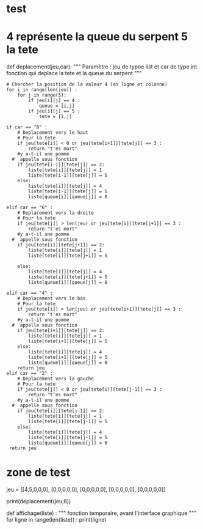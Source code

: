 # test
# 4 représente la queue du serpent 5 la tete





def deplacement(jeu,car):
    """
    Paramètre : jeu de typoe list et car de type int
    fonction qui deplace la tete et la queue du serpent """

    # Chercher la position de la valeur 4 (en ligne et colonne)
    for i in range(len(jeu)) :
        for j in range(5):
            if jeu[i][j] == 4 :
                queue = [i,j]
            if jeu[i][j] == 5 :
                tete = [i,j]
    
    if car == "8" :
        # Deplacement vers le haut
        # Pour la tete
        if jeu[tete[i]] < 0 or jeu[tete[i+1]][tete[j]] == 3 :
            return "t'es mort"
        #y a-t-il une pomme
      #  appelle sous fonction 
        if jeu[tete[i-1]][tete[j]] == 2:
            liste[tete[i]][tete[j]] = 1
            liste[tete[i-1]][tete[j]] = 5
        else:
            liste[tete[i]][tete[j]] = 4
            liste[tete[i-1]][tete[j]] = 5
            liste[queue[i]][queue[j]] = 0
    
    elif car == "6" :
        # Deplacement vers la droite
        # Pour la tete
        if jeu[tete[j]] > len(jeu) or jeu[tete[i]][tete[j+1]] == 3 :
            return "t'es mort"
        #y a-t-il une pomme
      #  appelle sous fonction 
        if jeu[tete[i]][tete[j+1]] == 2:
            liste[tete[i]][tete[j]] = 1
            liste[tete[i]][tete[j+1]] = 5
            
        else:
            liste[tete[i]][tete[j]] = 4
            liste[tete[i]][tete[j+1]] = 5
            liste[queue[i]][queue[j]] = 0

    elif car == "4" :
        # Deplacement vers le bas
        # Pour la tete
        if jeu[tete[i]] > len(jeu) or jeu[tete[i+1]][tete[j]] == 3 :
            return "t'es mort"
        #y a-t-il une pomme
      #  appelle sous fonction 
        if jeu[tete[i+1]][tete[j]] == 2:
            liste[tete[i]][tete[j]] = 1
            liste[tete[i+1]][tete[j]] = 5
        else:
            liste[tete[i]][tete[j]] = 4
            liste[tete[i+1]][tete[j]] = 5
            liste[queue[i]][queue[j]] = 0
        return jeu
    elif car == "2" :
        # Deplacement vers la gauche
        # Pour la tete
        if jeu[tete[j]] < 0 or jeu[tete[i]][tete[j-1]] == 3 :
            return "t'es mort"
        #y a-t-il une pomme
      #  appelle sous fonction 
        if jeu[tete[i]][tete[j-1]] == 2:
            liste[tete[i]][tete[j]] = 1
            liste[tete[i]][tete[j-1]] = 5
        else:
            liste[tete[i]][tete[j]] = 4
            liste[tete[i]][tete[j-1]] = 5
            liste[queue[i]][queue[j]] = 0
     return jeu


# zone de test
jeu = [[4,5,0,0,0],
       [0,0,0,0,0],
       [0,0,0,0,0],
       [0,0,0,0,0],
       [0,0,0,0,0]]

print(deplacement(jeu,6))


        
def affichage(liste) :
    """ fonction temporaire, avant l'interface graphique """
    for ligne in range(len(liste)) :
        print(ligne)
